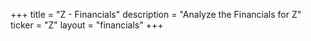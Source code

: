 +++
title = "Z - Financials"
description = "Analyze the Financials for Z"
ticker = "Z"
layout = "financials"
+++

